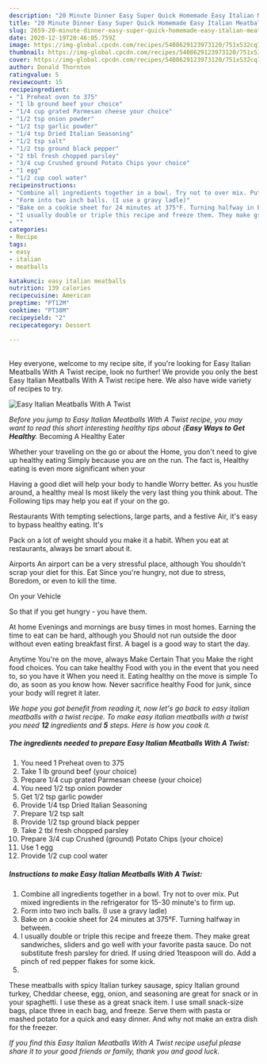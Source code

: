 ```yaml
---
description: "20 Minute Dinner Easy Super Quick Homemade Easy Italian Meatballs With A Twist"
title: "20 Minute Dinner Easy Super Quick Homemade Easy Italian Meatballs With A Twist"
slug: 2659-20-minute-dinner-easy-super-quick-homemade-easy-italian-meatballs-with-a-twist
date: 2020-12-19T20:46:05.759Z
image: https://img-global.cpcdn.com/recipes/5408629123973120/751x532cq70/easy-italian-meatballs-with-a-twist-recipe-main-photo.jpg
thumbnail: https://img-global.cpcdn.com/recipes/5408629123973120/751x532cq70/easy-italian-meatballs-with-a-twist-recipe-main-photo.jpg
cover: https://img-global.cpcdn.com/recipes/5408629123973120/751x532cq70/easy-italian-meatballs-with-a-twist-recipe-main-photo.jpg
author: Donald Thornton
ratingvalue: 5
reviewcount: 15
recipeingredient:
- "1 Preheat oven to 375"
- "1 lb ground beef your choice"
- "1/4 cup grated Parmesan cheese your choice"
- "1/2 tsp onion powder"
- "1/2 tsp garlic powder"
- "1/4 tsp Dried Italian Seasoning"
- "1/2 tsp salt"
- "1/2 tsp ground black pepper"
- "2 tbl fresh chopped parsley"
- "3/4 cup Crushed ground Potato Chips your choice"
- "1 egg"
- "1/2 cup cool water"
recipeinstructions:
- "Combine all ingredients together in a bowl. Try not to over mix. Put mixed ingredients in the refrigerator for 15-30 minute&#39;s to firm up."
- "Form into two inch balls. (I use a gravy ladle)"
- "Bake on a cookie sheet for 24 minutes at 375°F. Turning halfway in between."
- "I usually double or triple this recipe and freeze them. They make great sandwiches, sliders and go well with your favorite pasta sauce. Do not substitute fresh parsley for dried. If using dried 1teaspoon will do. Add a pinch of red pepper flakes for some kick."
- ""
categories:
- Recipe
tags:
- easy
- italian
- meatballs

katakunci: easy italian meatballs 
nutrition: 139 calories
recipecuisine: American
preptime: "PT12M"
cooktime: "PT38M"
recipeyield: "2"
recipecategory: Dessert

---
```

<br>
Hey everyone, welcome to my recipe site, if you're looking for Easy Italian Meatballs With A Twist recipe, look no further! We provide you only the best Easy Italian Meatballs With A Twist recipe here. We also have wide variety of recipes to try.
<br>


![Easy Italian Meatballs With A Twist](https://img-global.cpcdn.com/recipes/5408629123973120/751x532cq70/easy-italian-meatballs-with-a-twist-recipe-main-photo.jpg)

<i>Before you jump to Easy Italian Meatballs With A Twist recipe, you may want to read this short interesting healthy tips about {<strong>Easy Ways to Get Healthy</strong>.</i>
Becoming A Healthy Eater

Whether your traveling on the go or about the
Home, you don't need to give up healthy eating
Simply because you are on the run. The fact is,
Healthy eating is even more significant when your


Having a good diet will help your body to handle
Worry better. As you hustle around, a healthy meal
Is most likely the very last thing you think about. The
Following tips may help you eat if your on the go.

Restaurants
With tempting selections, large parts, and a festive
Air, it's easy to bypass healthy eating. It's

Pack on a lot of weight should you make it a habit.
When you eat at restaurants, always be smart
about it.

Airports
An airport can be a very stressful place, although
You shouldn't scrap your diet for this. Eat
Since you're hungry, not due to stress,
Boredom, or even to kill the time.

On your Vehicle 

So that if you get hungry - you have them.

At home
Evenings and mornings are busy times in most homes.
Earning the time to eat can be hard, although you
Should not run outside the door without even eating breakfast
first. 
A bagel is a good way to start the day.

Anytime You're on the move, always Make Certain That you
Make the right food choices. You can take healthy
Food with you in the event that you need to, so you have it
When you need it. Eating healthy on the move is simple 
To do, as soon as you know how. Never sacrifice healthy
Food for junk, since your body will regret it later.


<i>We hope you got benefit from reading it, now let's go back to easy italian meatballs with a twist recipe. To make easy italian meatballs with a twist you need <strong>12</strong> ingredients and <strong>5</strong> steps. Here is how you cook it.
</i>

##### The ingredients needed to prepare Easy Italian Meatballs With A Twist:

1. You need 1 Preheat oven to 375
1. Take 1 lb ground beef (your choice)
1. Prepare 1/4 cup grated Parmesan cheese (your choice)
1. You need 1/2 tsp onion powder
1. Get 1/2 tsp garlic powder
1. Provide 1/4 tsp Dried Italian Seasoning
1. Prepare 1/2 tsp salt
1. Provide 1/2 tsp ground black pepper
1. Take 2 tbl fresh chopped parsley
1. Prepare 3/4 cup Crushed (ground) Potato Chips (your choice)
1. Use 1 egg
1. Provide 1/2 cup cool water


##### Instructions to make Easy Italian Meatballs With A Twist:

1. Combine all ingredients together in a bowl. Try not to over mix. Put mixed ingredients in the refrigerator for 15-30 minute&#39;s to firm up.
1. Form into two inch balls. (I use a gravy ladle)
1. Bake on a cookie sheet for 24 minutes at 375°F. Turning halfway in between.
1. I usually double or triple this recipe and freeze them. They make great sandwiches, sliders and go well with your favorite pasta sauce. Do not substitute fresh parsley for dried. If using dried 1teaspoon will do. Add a pinch of red pepper flakes for some kick.
1. 


These meatballs with spicy Italian turkey sausage, spicy Italian ground turkey, Cheddar cheese, egg, onion, and seasoning are great for snack or in your spaghetti. I use these as a great snack item. I use small snack-size bags, place three in each bag, and freeze. Serve them with pasta or mashed potato for a quick and easy dinner. And why not make an extra dish for the freezer. 

<i>If you find this Easy Italian Meatballs With A Twist recipe useful please share it to your good friends or family, thank you and good luck.</i>
